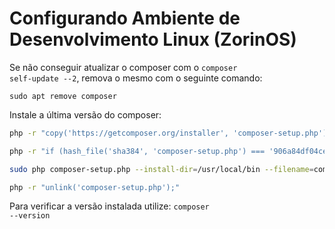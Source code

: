 # Configurando Ambiente de Desenvolvimento Linux (ZorinOS)



Se não conseguir atualizar o composer com o <code>composer self-update --2</code>, remova o mesmo com o seguinte comando:

<code>sudo apt remove composer</code>

Instale a última versão do composer:

```bash
php -r "copy('https://getcomposer.org/installer', 'composer-setup.php');"

php -r "if (hash_file('sha384', 'composer-setup.php') === '906a84df04cea2aa72f40b5f787e49f22d4c2f19492ac310e8cba5b96ac8b64115ac402c8cd292b8a03482574915d1a8') { echo 'Installer verified'; } else { echo 'Installer corrupt'; unlink('composer-setup.php'); } echo PHP_EOL;"

sudo php composer-setup.php --install-dir=/usr/local/bin --filename=composer

php -r "unlink('composer-setup.php');"
```

Para verificar a versão instalada utilize: <code>composer --version</code>
